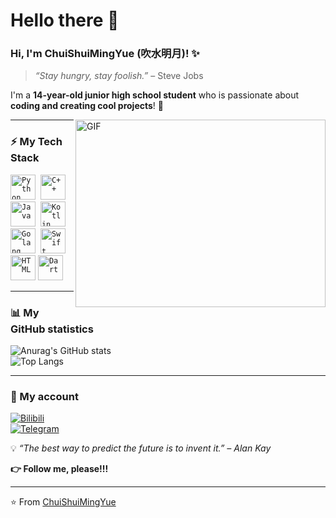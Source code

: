 # Hello there 👋

### Hi, I'm **ChuiShuiMingYue (吹水明月)!** ✨  

> *“Stay hungry, stay foolish.”* – Steve Jobs  

I'm a **14-year-old junior high school student** who is passionate about **coding and creating cool projects**! 🚀  

<img align="right" alt="GIF" src="https://github.com/VatanaChhorn/VatanaChhorn/blob/master/image_processing20200107-3552-13pkkb4.gif" width="400" height="300" />

---

### ⚡ My Tech Stack

<p align="left">
  <code><img src="https://github.com/abranhe/programming-languages-logos/blob/master/src/python/python_48x48.png" alt="Python" width="40" height="40"/></code>&nbsp;
  <code><img src="https://github.com/abranhe/programming-languages-logos/blob/master/src/cpp/cpp_48x48.png" alt="C++" width="40" height="40" /></code>&nbsp;
  <code><img src="https://github.com/abranhe/programming-languages-logos/blob/master/src/java/java_48x48.png" alt="Java" width="40" height="40" /></code>&nbsp;
  <code><img src="https://github.com/abranhe/programming-languages-logos/blob/master/src/kotlin/kotlin_48x48.png" alt="Kotlin" width="40" height="40" /></code>&nbsp;
  <code><img src="https://github.com/abranhe/programming-languages-logos/blob/master/src/go/go_48x48.png" alt="Golang" width="40" height="40" /></code>&nbsp;
  <code><img src="https://github.com/abranhe/programming-languages-logos/blob/master/src/swift/swift_48x48.png" alt="Swift" width="40" height="40" /></code>&nbsp;
  <code><img src="https://github.com/abranhe/programming-languages-logos/blob/master/src/html/html_48x48.png" alt="HTML" width="40" height="40" /></code>
   <code><img src="https://upload.wikimedia.org/wikipedia/commons/1/17/Dart_logo.png" alt="Dart" width="40" height="40" /></code>
</p>

---

### 📊 My GitHub statistics  

![Anurag's GitHub stats](https://github-readme-stats.vercel.app/api?username=chuishui233&show_icons=true&theme=dracula)  
![Top Langs](https://github-readme-stats.vercel.app/api/top-langs/?username=chuishui233&layout=compact)  

---

### 🌈 My account  

[![Bilibili](https://img.shields.io/badge/Bilibili-white?logo=bilibili)](https://space.bilibili.com/1012112596)  
[![Telegram](https://img.shields.io/badge/Telegram-white?logo=telegram)](https://t.me/koishi514)  

💡 *“The best way to predict the future is to invent it.” – Alan Kay*  

**👉 Follow me, please!!!**  

---

⭐️ From [ChuiShuiMingYue](https://github.com/ChuiShui233)  
